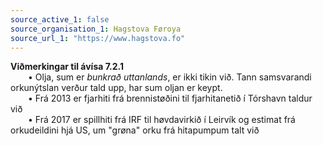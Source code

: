 ```yaml
---
source_active_1: false
source_organisation_1: Hagstova Føroya
source_url_1: "https://www.hagstova.fo"
---
```

**Viðmerkingar til ávísa 7.2.1**  
  • Olja, sum er *bunkrað uttanlands*, er ikki tikin við. Tann samsvarandi orkunýtslan verður tald upp, har sum oljan er keypt.  
  • Frá 2013 er fjarhiti frá brennistøðini til fjarhitanetið í Tórshavn taldur við  
  • Frá 2017 er spillhiti frá IRF til høvdavirkið í Leirvík og estimat frá orkudeildini hjá US, um "grøna" orku frá hitapumpum talt við  
